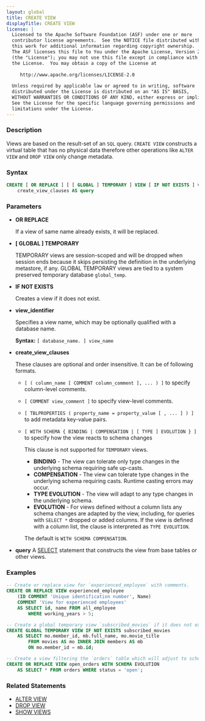 ```yaml
---
layout: global
title: CREATE VIEW
displayTitle: CREATE VIEW 
license: |
  Licensed to the Apache Software Foundation (ASF) under one or more
  contributor license agreements.  See the NOTICE file distributed with
  this work for additional information regarding copyright ownership.
  The ASF licenses this file to You under the Apache License, Version 2.0
  (the "License"); you may not use this file except in compliance with
  the License.  You may obtain a copy of the License at
 
     http://www.apache.org/licenses/LICENSE-2.0
 
  Unless required by applicable law or agreed to in writing, software
  distributed under the License is distributed on an "AS IS" BASIS,
  WITHOUT WARRANTIES OR CONDITIONS OF ANY KIND, either express or implied.
  See the License for the specific language governing permissions and
  limitations under the License.
---
```


### Description

Views are based on the result-set of an `SQL` query. `CREATE VIEW` constructs
a virtual table that has no physical data therefore other operations like
`ALTER VIEW` and `DROP VIEW` only change metadata. 

### Syntax

```sql
CREATE [ OR REPLACE ] [ [ GLOBAL ] TEMPORARY ] VIEW [ IF NOT EXISTS ] view_identifier
    create_view_clauses AS query
```

### Parameters

* **OR REPLACE**

    If a view of same name already exists, it will be replaced.

* **[ GLOBAL ] TEMPORARY**

    TEMPORARY views are session-scoped and will be dropped when session ends
    because it skips persisting the definition in the underlying metastore, if any.
    GLOBAL TEMPORARY views are tied to a system preserved temporary database `global_temp`.

* **IF NOT EXISTS**

    Creates a view if it does not exist.

* **view_identifier**

    Specifies a view name, which may be optionally qualified with a database name.

    **Syntax:** `[ database_name. ] view_name`

* **create_view_clauses**

    These clauses are optional and order insensitive. It can be of following formats.

    * `[ ( column_name [ COMMENT column_comment ], ... ) ]` to specify column-level comments.
    * `[ COMMENT view_comment ]` to specify view-level comments.
    * `[ TBLPROPERTIES ( property_name = property_value [ , ... ] ) ]` to add metadata key-value pairs.
    * `[ WITH SCHEMA { BINDING | COMPENSATION | [ TYPE ] EVOLUTION } ]` to specify how the view reacts to schema changes

      This clause is not supported for `TEMPORARY` views.

      * **BINDING** - The view can tolerate only type changes in the underlying schema requiring safe up-casts.
      * **COMPENSATION** - The view can tolerate type changes in the underlying schema requiring casts. Runtime casting errors may occur.
      * **TYPE EVOLUTION** - The view will adapt to any type changes in the underlying schema.
      * **EVOLUTION** - For views defined without a column lists any schema changes are adapted by the view, including, for queries with `SELECT *` dropped or added columns.
        If the view is defined with a column list, the clause is interpreted as `TYPE EVOLUTION`.
      
      The default is `WITH SCHEMA COMPENSATION`.

* **query**
  A [SELECT](sql-ref-syntax-qry-select.html) statement that constructs the view from base tables or other views.

### Examples

```sql
-- Create or replace view for `experienced_employee` with comments.
CREATE OR REPLACE VIEW experienced_employee
    (ID COMMENT 'Unique identification number', Name) 
    COMMENT 'View for experienced employees'
    AS SELECT id, name FROM all_employee
        WHERE working_years > 5;

-- Create a global temporary view `subscribed_movies` if it does not exist.
CREATE GLOBAL TEMPORARY VIEW IF NOT EXISTS subscribed_movies 
    AS SELECT mo.member_id, mb.full_name, mo.movie_title
        FROM movies AS mo INNER JOIN members AS mb 
        ON mo.member_id = mb.id;

-- Create a view filtering the `orders` table which will adjust to schema changes in `orders`.
CREATE OR REPLACE VIEW open_orders WITH SCHEMA EVOLUTION
    AS SELECT * FROM orders WHERE status = 'open';
```

### Related Statements

* [ALTER VIEW](sql-ref-syntax-ddl-alter-view.html)
* [DROP VIEW](sql-ref-syntax-ddl-drop-view.html)
* [SHOW VIEWS](sql-ref-syntax-aux-show-views.html)
